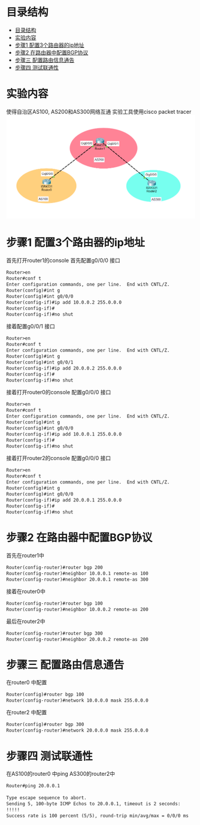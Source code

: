 # 目录结构
- [目录结构](#目录结构)
- [实验内容](#实验内容)
- [步骤1 配置3个路由器的ip地址](#步骤1-配置3个路由器的ip地址)
- [步骤2 在路由器中配置BGP协议](#步骤2-在路由器中配置bgp协议)
- [步骤三 配置路由信息通告](#步骤三-配置路由信息通告)
- [步骤四  测试联通性](#步骤四--测试联通性)

# 实验内容

使得自治区AS100, AS200和AS300网络互通
实验工具使用cisco packet tracer
![img](../BGP/img/img1.png)

# 步骤1 配置3个路由器的ip地址
首先打开router1的console
首先配置g0/0/0 接口
```
Router>en
Router#conf t 
Enter configuration commands, one per line.  End with CNTL/Z.
Router(config)#int g
Router(config)#int g0/0/0
Router(config-if)#ip add 10.0.0.2 255.0.0.0
Router(config-if)#
Router(config-if)#no shut
```
接着配置g0/0/1 接口
```
Router>en
Router#conf t 
Enter configuration commands, one per line.  End with CNTL/Z.
Router(config)#int g
Router(config)#int g0/0/1
Router(config-if)#ip add 20.0.0.2 255.0.0.0
Router(config-if)#
Router(config-if)#no shut
```

接着打开router0的console
配置g0/0/0 接口
```
Router>en
Router#conf t 
Enter configuration commands, one per line.  End with CNTL/Z.
Router(config)#int g
Router(config)#int g0/0/0
Router(config-if)#ip add 10.0.0.1 255.0.0.0
Router(config-if)#
Router(config-if)#no shut
```

接着打开router2的console
配置g0/0/0 接口
```
Router>en
Router#conf t 
Enter configuration commands, one per line.  End with CNTL/Z.
Router(config)#int g
Router(config)#int g0/0/0
Router(config-if)#ip add 20.0.0.1 255.0.0.0
Router(config-if)#
Router(config-if)#no shut
```

# 步骤2 在路由器中配置BGP协议
首先在router1中
```
Router(config-router)#router bgp 200
Router(config-router)#neighbor 10.0.0.1 remote-as 100
Router(config-router)#neighbor 20.0.0.1 remote-as 300
```

接着在router0中
```
Router(config-router)#router bgp 100
Router(config-router)#neighbor 10.0.0.2 remote-as 200
```

最后在router2中
```
Router(config-router)#router bgp 300
Router(config-router)#neighbor 20.0.0.2 remote-as 200
```

# 步骤三 配置路由信息通告
在router0 中配置
```
Router(config)#router bgp 100
Router(config-router)#network 10.0.0.0 mask 255.0.0.0  
```

在router2 中配置
```
Router(config)#router bgp 300
Router(config-router)#network 20.0.0.0 mask 255.0.0.0
```


# 步骤四  测试联通性
在AS100的router0 中ping AS300的router2中
```
Router#ping 20.0.0.1

Type escape sequence to abort.
Sending 5, 100-byte ICMP Echos to 20.0.0.1, timeout is 2 seconds:
!!!!!
Success rate is 100 percent (5/5), round-trip min/avg/max = 0/0/0 ms
```

